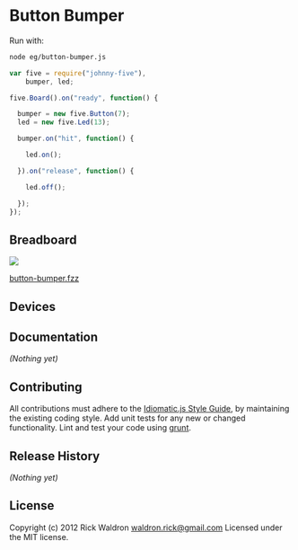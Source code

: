 # Button Bumper

Run with:
```bash
node eg/button-bumper.js
```


```javascript
var five = require("johnny-five"),
    bumper, led;

five.Board().on("ready", function() {

  bumper = new five.Button(7);
  led = new five.Led(13);

  bumper.on("hit", function() {

    led.on();

  }).on("release", function() {

    led.off();

  });
});

```

## Breadboard

<img src="https://raw.github.com/rwldrn/johnny-five/master/docs/breadboard/button-bumper.png">

[button-bumper.fzz](https://github.com/rwldrn/johnny-five/blob/master/docs/breadboard/button-bumper.fzz)



## Devices




## Documentation

_(Nothing yet)_









## Contributing
All contributions must adhere to the [Idiomatic.js Style Guide](https://github.com/rwldrn/idiomatic.js),
by maintaining the existing coding style. Add unit tests for any new or changed functionality. Lint and test your code using [grunt](https://github.com/cowboy/grunt).

## Release History
_(Nothing yet)_

## License
Copyright (c) 2012 Rick Waldron <waldron.rick@gmail.com>
Licensed under the MIT license.
